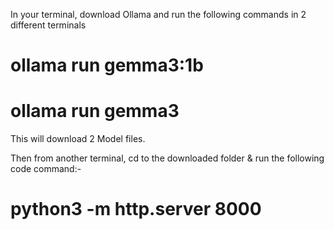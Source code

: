 In your terminal, download Ollama and run the following commands in 2 different terminals
# ollama run gemma3:1b
# ollama run gemma3

This will download 2 Model files.

Then from another terminal, cd to the downloaded folder & run the following code command:-
# python3 -m http.server 8000
